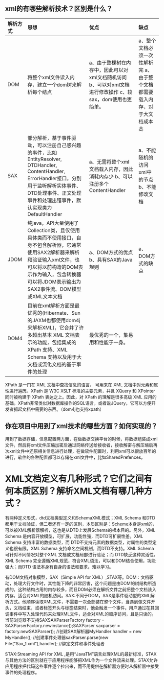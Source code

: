 ## xml的有哪些解析技术？区别是什么？

| 解析方式 | 思想 | 优点 | 缺点 |
| :--- | :--- | :--- | :--- |
| DOM | 将整个xml文件读入内存，建立一个dom树来解析每个结点 | a、由于整棵树在内存中，因此可以对xml文档随机访问 b、可以对xml文档进行修改操作 c、较sax，dom使用也更简单。 | a、整个文档必须一次性解析完 a、由于整个文档都需要载入内存，对于大文档成本高 |
| SAX | 部分解析，基于事件驱动，可以注册自己感兴趣的事件，比如 EntityResolver, DTDHandler, ContentHandler, ErrorHandler接口，分别用于监听解析实体事件、DTD处理事件、正文处理事件和处理出错事件，默认实现类为DefaultHandler | a、无需将整个xml文档载入内存，因此消耗内存少 b、可以注册多个ContentHandler | a、不能随机的访问xml中的节点 b、不能修改文档 |
| JDOM | 纯java，API大量使用了Collection类，且仅使用具体类而不使用接口，自身不包含解析器，它通常使用SAX2解析器来解析和验证输入xml文件，也可以将以前构造的DOM表示作为输入，包含转换器可以将JDOM表示输出为SAX2事件流、DOM模型或XML文本文档 | a、DOM方式的优点 b、具有SAX的Java规则 | a、DOM方式的缺点 |
| DOM4 | 目前在xml解析方面是最优秀的\(Hibernate、Sun的JAXM也都使用dom4j来解析XML\)，它合并了许多超出基本 XML 文档表示的功能，包括集成的 XPath 支持、XML Schema 支持以及用于大文档或流化文档的基于事件的处理 | 最优秀的一个，集易用和性能于一身。 |  |

XPath 是一门在 XML 文档中查找信息的语言， 可用来在 XML 文档中对元素和属性进行遍历。XPath 是 W3C XSLT 标准的主要元素，并且 XQuery 和 XPointer 同时被构建于 XPath 表达之上。因此，对 XPath 的理解是很多高级 XML 应用的基础。XPath非常类似对数据库操作的SQL语言，或者说JQuery，它可以方便开发者抓起文档中需要的东西。（dom4j也支持xpath）

## 你在项目中用到了xml技术的哪些方面？如何实现的？

用到了数据存储，信息配置两方面，在做数据交换平台的时候，将数据组装成xml文件，然后将xml文件压缩加密后通过网络传送给接收者，接收解密与解压缩后再次xml文件中还原相关信息进行处理，在做软件配置时，利用xml可以很放百年的进行，软件的各种配置都可以存储在xml文件中，比如SharedPrefences。

# XML文档定义有几种形式？它们之间有何本质区别？解析XML文档有哪几种方式？

有两种定义形式，dtd文档类型定义和SchemaXML模式；XML Schema 和DTD都用于文档验证，但二者还有一定的区别，本质区别是：Scheme本身是xml的，可以被XML解析器解析，这也是从DTD上发展Schema的根本目的。另外，XML Schema 是内容开放模型，可扩展，功能性强，而DTD可扩展性差。XML Schema 支持丰富的数据类型，而 DTD不支持元素的数据类型，对属性的类型定义也很有限。XML Schema 支持命名空间机制，而DTD不支持。XML Schema 可针对不同情况对整个XML 文档或文档局部进行验证；而 DTD缺乏这种灵活性。XML Schema 完全遵循XML规范，符合XML语法，可以和DOM结合使用，功能强大；而DTD 语法本身有自身的语法和要求，难以学习。

有DOM文档对象模型，SAX（Simple API for XML）,STAX等。DOM：文档驱动，处理大行文件时，其性能下降的非常厉害，这个问题是由DOM的树结构所造成的，这种结构占用的内存较多，而且DOM必须在解析文件之前把整个文档装入内存，适合对XML的随机访问。SAX:不同于DOM，SAX是事件驱动型的XML解析方式。他顺序读取XML文件，不需要一次全部装在整个文件，当遇到像文件开头，文档结束，或者标签开头与标签结束时，他会触发一个事件，用户通过在其回调事件中写入处理代码来处理XML文件，适合对XML的顺序访问，且是只读的。当前浏览器不支持SAXSAXParserFactory factory = SAXParserFactory.newinstance\(\);SAXParser saxparser = factory.newSAXParser\(\); //创建SAX解析器MyHandler handler = new MyHandler\(\); //创建事件处理器saxParser.parse\(new File\("Sax\_1.xml"\),handler\); //绑定文件和事件处理者

STAX:Streaming API for XML ,是用“JavaTM”语言处理XML的最新标准，STAX与其他方法的区别就在于应用程序能够把XML作为一个文件流来处理。STAX允许应用程序把代码这些事件逐个拉出来，而不用提供在解析器方便时从解析器中接受事件的处理程序。

